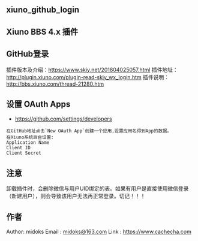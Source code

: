 ## xiuno_github_login

Xiuno BBS 4.x 插件
------------------


## GitHub登录

插件版本及介绍：https://www.skiy.net/201804025057.html
插件地址：http://plugin.xiuno.com/plugin-read-skiy_wx_login.htm
插件说明：http://bbs.xiuno.com/thread-21280.htm


## 设置 OAuth Apps
- https://github.com/settings/developers
```
在GitHub地址点击`New OAuth App`创建一个应用,设置应用名得到App的数据。
在Xiuno系统后台设置:
Application Name
Client ID
Client Secret
```

## 注意
卸载插件时，会删除微信与用户UID绑定的表。如果有用户是直接使用微信登录（新建用户），则会导致该用户无法再正常登录。切记！！！


## 作者
Author: midoks
Email : midoks@163.com
Link : https://www.cachecha.com